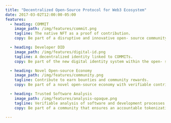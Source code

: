 ```yaml
---
title: "Decentralized Open-Source Protocol for Web3 Ecosystem"
date: 2017-03-02T12:00:00-05:00
features:
  - heading: COMMIT
    image_path: /img/features/commit.png
    tagline: The native NFT as a proof of contribution.
    copy: Be part of a disruptive and innovative open- source community

  - heading: Developer DID
    image_path: /img/features/digital-id.png
    tagline: A decentralized identity linked to COMMITs.
    copy: Be part of the new digital identity system within the open- source ecosystem.

  - heading: Novel Open-source Economy
    image_path: /img/features/community.png
    tagline: Contribute to earn bounties and community rewards.
    copy: Be part of a novel open-source economy with verifiable contribution tokens.

  - heading: Trusted Software Analysis
    image_path: /img/features/analysis-opaque.png
    tagline: Verifiable analysis of software and development processes.
    copy: Be part of a community that ensures an accountable tokenization process.

---
```


<!-- Hugo is one of the most popular open-source static site generators. With its amazing speed and flexibility, Hugo makes building websites fun again. -->
